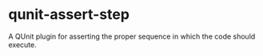 qunit-assert-step
=================

A QUnit plugin for asserting the proper sequence in which the code should execute.
